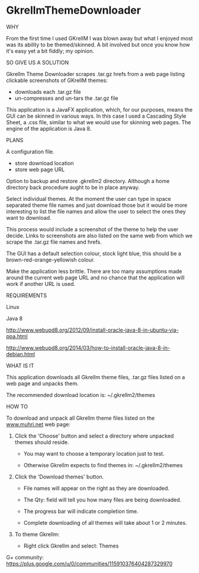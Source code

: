 # GkrellmThemeDownloader

WHY

From the first time I used GKrellM I was blown away but what I enjoyed most was its ability to be themed/skinned. A bit involved but once you know how it's easy yet a bit fiddly; my opinion.


SO GIVE US A SOLUTION

Gkrellm Theme Downloader scrapes .tar.gz hrefs from a web page listing clickable screenshots of GKrellM themes:

- downloads each .tar.gz file
- un-compresses and un-tars the .tar.gz file

This application is a JavaFX application, which, for our purposes, means the GUI can be skinned in various ways. In this case I used a Cascading Style Sheet, a .css file, similar to what we would use for skinning web pages. The engine of the application is Java 8.


PLANS

A configuration file.
  - store download location
  - store web page URL

Option to backup and restore .gkrellm2 directory. Although a home directory back procedure aught to be in place anyway.

Select individual themes. At the moment the user can type in space separated theme file names and just download those but it would be more interesting to list the file names and allow the user to select the ones they want to download.

This process would include a screenshot of the theme to help the user decide. Links to screenshots are also listed on the same web from which we scrape the .tar.gz file names and hrefs.

The GUI has a default selection colour, stock light blue, this should be a brown-red-orange-yellowish colour.

Make the application less brittle. There are too many assumptions made around the current web page URL and no chance that the application will work if another URL is used.


REQUIREMENTS

Linux

Java 8

  http://www.webupd8.org/2012/09/install-oracle-java-8-in-ubuntu-via-ppa.html

  http://www.webupd8.org/2014/03/how-to-install-oracle-java-8-in-debian.html


WHAT IS IT

This application downloads all Gkrellm theme files, .tar.gz files listed on a web page and unpacks them.

The recommended download location is:
~/.gkrellm2/themes


HOW TO

To download and unpack all Gkrellm theme files listed on the www.muhri.net web page:

1. Click the 'Choose' button and select a directory where unpacked
   themes should reside.

   - You may want to choose a temporary location just to test.

   - Otherwise Gkrellm expects to find themes in: ~/.gkrellm2/themes

2. Click the 'Download themes' button.

   - File names will appear on the right as they are downloaded.

   - The Qty: field will tell you how many files are being downloaded.

   - The progress bar will indicate completion time.

   - Complete downloading of all themes will take about 1 or 2 minutes.

3. To theme Gkrellm:

   - Right click Gkrellm and select: Themes

G+ community:
https://plus.google.com/u/0/communities/115910376404287329970

